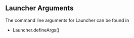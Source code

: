 ## Launcher Arguments
The command line arguments for Launcher can be found in
* Launcher.defineArgs()
